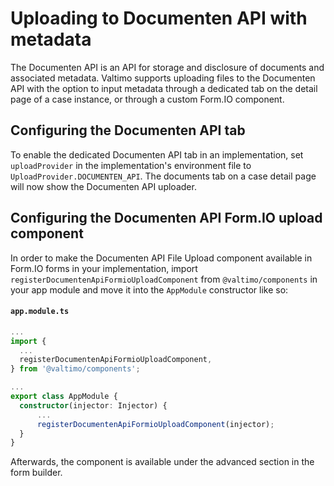 # Uploading to Documenten API with metadata

The Documenten API is an API for storage and disclosure of documents and associated metadata. Valtimo supports uploading
files to the Documenten API with the option to input metadata through a dedicated tab on the detail page of a case
instance, or through a custom Form.IO component.

## Configuring the Documenten API tab

To enable the dedicated Documenten API tab in an implementation, set `uploadProvider` in the implementation's
environment file to `UploadProvider.DOCUMENTEN_API`. The documents tab on a case detail page will now show the
Documenten API uploader.

## Configuring the Documenten API Form.IO upload component

In order to make the Documenten API File Upload component available in Form.IO forms in your implementation, import
`registerDocumentenApiFormioUploadComponent` from `@valtimo/components` in your app module and move it into the
`AppModule` constructor like so:

#### **`app.module.ts`**
  ```typescript
...
import {
    ...
    registerDocumentenApiFormioUploadComponent,
} from '@valtimo/components';

...
export class AppModule {
    constructor(injector: Injector) {
        ...
        registerDocumentenApiFormioUploadComponent(injector);
    }
}
  ```

Afterwards, the component is available under the advanced section in the form builder.
